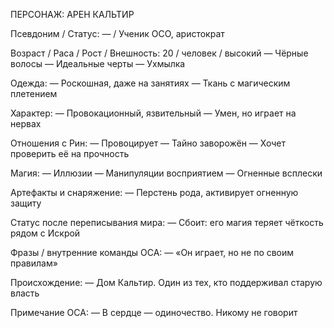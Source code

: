 ПЕРСОНАЖ: АРЕН КАЛЬТИР

Псевдоним / Статус: — / Ученик ОСО, аристократ

Возраст / Раса / Рост / Внешность: 20 / человек / высокий
— Чёрные волосы
— Идеальные черты
— Ухмылка

Одежда:
— Роскошная, даже на занятиях
— Ткань с магическим плетением

Характер:
— Провокационный, язвительный
— Умен, но играет на нервах

Отношения с Рин:
— Провоцирует
— Тайно заворожён
— Хочет проверить её на прочность

Магия:
— Иллюзии
— Манипуляции восприятием
— Огненные всплески

Артефакты и снаряжение:
— Перстень рода, активирует огненную защиту

Статус после переписывания мира:
— Сбоит: его магия теряет чёткость рядом с Искрой

Фразы / внутренние команды ОСА:
— «Он играет, но не по своим правилам»

Происхождение:
— Дом Кальтир. Один из тех, кто поддерживал старую власть

Примечание ОСА:
— В сердце — одиночество. Никому не говорит